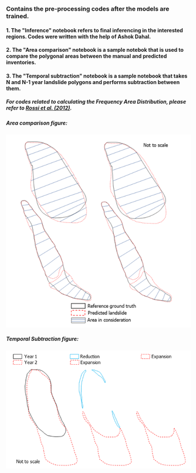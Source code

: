 ### Contains the pre-processing codes after the models are trained. 

#### 1. The "Inference" notebook refers to final inferencing in the interested regions. Codes were written with the help of Ashok Dahal.
#### 2. The "Area comparison" notebook is a sample notebok that is used to compare the polygonal areas between the manual and predicted inventories.
#### 3. The "Temporal subtraction" notebook is a sample notebook that takes N and N-1 year landslide polygons and performs subtraction between them.

##### For codes related to calculating the Frequency Area Distribution, please refer to [Rossi et al. (2012)](https://www.researchgate.net/publication/258621952_A_tool_for_the_estimation_of_the_distribution_of_landslide_area_in_R).


##### Area comparison figure: 
![Diagram1](Images/AC.png)

##### Temporal Subtraction figure: 
![Diagram2](Images/TS.png)

